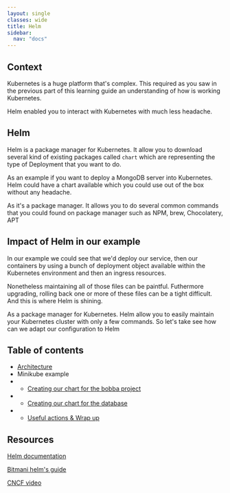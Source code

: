 ```yaml
---
layout: single
classes: wide
title: Helm
sidebar:
  nav: "docs"
---
```


## Context

Kubernetes is a huge platform that's complex. This required as you saw in the previous part of this learning guide an understanding of how is working Kubernetes.

Helm enabled you to interact with Kubernetes with much less headache.

## Helm

Helm is a package manager for Kubernetes. It allow you to download several kind of existing packages called ```chart``` which are representing the type of Deployment that you want to do.

As an example if you want to deploy a MongoDB server into Kubernetes. Helm could have a chart available which you could use out of the box without any headache.

As it's a package manager. It allows you to do several common commands that you could found on package manager such as NPM, brew, Chocolatery, APT

## Impact of Helm in our example

In our example we could see that we'd deploy our service, then our containers by using a bunch of deployment object available within the Kubernetes environment and then an ingress resources.

Nonetheless maintaining all of those files can be paintful. Futhermore upgrading, rolling back one or more of these files can be a tight difficult. And this is where Helm is shining.

As a package manager for Kubernetes. Helm allow you to easily maintain your Kubernetes cluster with only a few commands. So let's take see how can we adapt our configuration to Helm

## Table of contents

* [Architecture](architecture.md)
* Minikube example
* * [Creating our chart for the bobba project](bobba-charts.md)
* * [Creating our chart for the database](bobba-db.md)
* * [Useful actions & Wrap up](actions.md)

## Resources

[Helm documentation](https://helm.sh/docs/)

[Bitmani helm's guide](https://docs.bitnami.com/kubernetes/how-to/deploy-application-kubernetes-helm/)

[CNCF video](https://www.youtube.com/watch?v=vQX5nokoqrQ)
